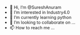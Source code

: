 - 👋 Hi, I’m @SureshAnuram
- 👀 I’m interested in Industry4.0
- 🌱 I’m currently learning python
- 💞️ I’m looking to collaborate on ...
- 📫 How to reach me ...

<!---
SureshAnuram/SureshAnuram is a ✨ special ✨ repository because its `README.md` (this file) appears on your GitHub profile.
You can click the Preview link to take a look at your changes.
--->
